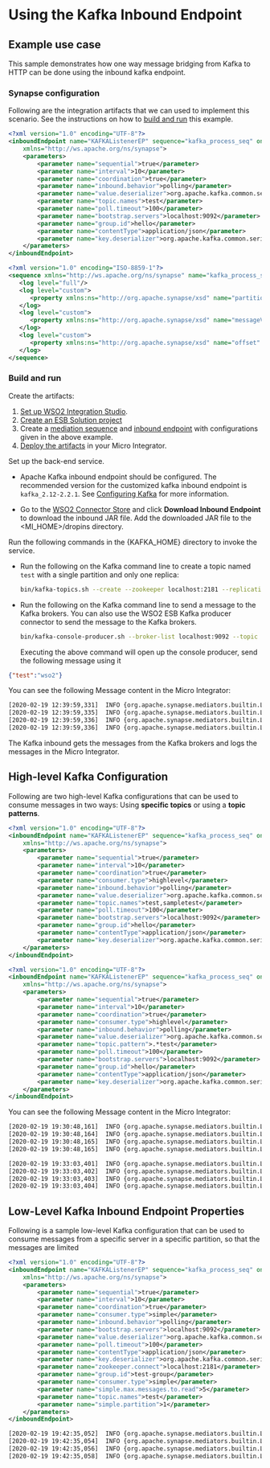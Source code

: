 # Using the Kafka Inbound Endpoint

## Example use case

This sample demonstrates how one way message bridging from Kafka to HTTP can be done using the inbound kafka endpoint.

### Synapse configuration

Following are the integration artifacts that we can used to implement this scenario. See the instructions on how to [build and run](#build-and-run) this example.

```xml tab='Inbound Endpoint'
<?xml version="1.0" encoding="UTF-8"?>
<inboundEndpoint name="KAFKAListenerEP" sequence="kafka_process_seq" onError="fault" class="org.wso2.carbon.inbound.kafka.KafkaMessageConsumer" suspend="false" 
    xmlns="http://ws.apache.org/ns/synapse">
    <parameters>
        <parameter name="sequential">true</parameter>
        <parameter name="interval">10</parameter>
        <parameter name="coordination">true</parameter>
        <parameter name="inbound.behavior">polling</parameter>
        <parameter name="value.deserializer">org.apache.kafka.common.serialization.StringDeserializer</parameter>
        <parameter name="topic.names">test</parameter>
        <parameter name="poll.timeout">100</parameter>
        <parameter name="bootstrap.servers">localhost:9092</parameter>
        <parameter name="group.id">hello</parameter>
        <parameter name="contentType">application/json</parameter>
        <parameter name="key.deserializer">org.apache.kafka.common.serialization.StringDeserializer</parameter>
    </parameters>
</inboundEndpoint>
```

```xml tab='Sequence'
<?xml version="1.0" encoding="ISO-8859-1"?>
<sequence xmlns="http://ws.apache.org/ns/synapse" name="kafka_process_seq">
   <log level="full"/>
   <log level="custom">
      <property xmlns:ns="http://org.apache.synapse/xsd" name="partitionNo" expression="get-property('partitionNo')"/>
   </log>
   <log level="custom">
      <property xmlns:ns="http://org.apache.synapse/xsd" name="messageValue" expression="get-property('messageValue')"/>
   </log>
   <log level="custom">
      <property xmlns:ns="http://org.apache.synapse/xsd" name="offset" expression="get-property('offset')"/>
   </log>
</sequence>
```

### Build and run

Create the artifacts:

1. [Set up WSO2 Integration Studio](../../../../develop/installing-WSO2-Integration-Studio).
2. [Create an ESB Solution project](../../../../develop/creating-projects/#esb-config-project)
3. Create a [mediation sequence](../../../../develop/creating-artifacts/creating-reusable-sequences) and [inbound endpoint](../../../../develop/creating-an-inbound-endpoint) with configurations given in the above example.
4. [Deploy the artifacts](../../../../develop/deploy-and-run) in your Micro Integrator.

Set up the back-end service.

-   Apache Kafka inbound endpoint should be configured. The recommended version for the customized kafka inbound endpoint is `kafka_2.12-2.2.1`. See [Configuring Kafka](../../../../setup/feature_configs/configuring-kafka) for more information. 

-   Go to the [WSO2 Connector Store](https://store.wso2.com/store/assets/esbconnector/details/b15e9612-5144-4c97-a3f0-179ea583be88) and click **Download Inbound Endpoint** to download the inbound JAR file. Add the downloaded JAR file to the <MI_HOME>/dropins directory.

Run the following commands in the {KAFKA_HOME} directory to invoke the service.
    
-   Run the following on the Kafka command line to create a topic named `test` with a single partition and only one
    replica:

    ```bash
    bin/kafka-topics.sh --create --zookeeper localhost:2181 --replication-factor 1 --partitions 1 --topic test
    ```

-   Run the following on the Kafka command line to send a message to the Kafka brokers. You can also use the WSO2 ESB Kafka producer connector to send the message to the Kafka brokers.

    ```bash
    bin/kafka-console-producer.sh --broker-list localhost:9092 --topic test
    ```
    
    Executing the above command will open up the console producer, send the following message using it
    
```json
{"test":"wso2"}
```

You can see the following Message content in the Micro Integrator:

```bash
[2020-02-19 12:39:59,331]  INFO {org.apache.synapse.mediators.builtin.LogMediator} - To: , MessageID: d130fb8f-5d77-43f8-b6e0-85b98bf0f8c1, Direction: request, Payload: {"test":"wso2"}
[2020-02-19 12:39:59,335]  INFO {org.apache.synapse.mediators.builtin.LogMediator} - partitionNo = 0
[2020-02-19 12:39:59,336]  INFO {org.apache.synapse.mediators.builtin.LogMediator} - messageValue = {"test":"wso2"}
[2020-02-19 12:39:59,336]  INFO {org.apache.synapse.mediators.builtin.LogMediator} - offset = 6
```

The Kafka inbound gets the messages from the Kafka brokers and logs the messages in the Micro Integrator.

## High-level Kafka Configuration

Following are two high-level Kafka configurations that can be used to consume messages in two ways: Using **specific 
topics** or using a **topic patterns**.

```xml tab='Using Specific Topics'
<?xml version="1.0" encoding="UTF-8"?>
<inboundEndpoint name="KAFKAListenerEP" sequence="kafka_process_seq" onError="fault" class="org.wso2.carbon.inbound.kafka.KafkaMessageConsumer" suspend="false" 
    xmlns="http://ws.apache.org/ns/synapse">
    <parameters>
        <parameter name="sequential">true</parameter>
        <parameter name="interval">10</parameter>
        <parameter name="coordination">true</parameter>
        <parameter name="consumer.type">highlevel</parameter>
        <parameter name="inbound.behavior">polling</parameter>
        <parameter name="value.deserializer">org.apache.kafka.common.serialization.StringDeserializer</parameter>
        <parameter name="topic.names">test,sampletest</parameter>
        <parameter name="poll.timeout">100</parameter>
        <parameter name="bootstrap.servers">localhost:9092</parameter>
        <parameter name="group.id">hello</parameter>
        <parameter name="contentType">application/json</parameter>
        <parameter name="key.deserializer">org.apache.kafka.common.serialization.StringDeserializer</parameter>
    </parameters>
</inboundEndpoint>
```

```xml tab='Using a Topic Pattern'
<?xml version="1.0" encoding="UTF-8"?>
<inboundEndpoint name="KAFKAListenerEP" sequence="kafka_process_seq" onError="fault" class="org.wso2.carbon.inbound.kafka.KafkaMessageConsumer" suspend="false" 
    xmlns="http://ws.apache.org/ns/synapse">
    <parameters>
        <parameter name="sequential">true</parameter>
        <parameter name="interval">10</parameter>
        <parameter name="coordination">true</parameter>
        <parameter name="consumer.type">highlevel</parameter>
        <parameter name="inbound.behavior">polling</parameter>
        <parameter name="value.deserializer">org.apache.kafka.common.serialization.StringDeserializer</parameter>
        <parameter name="topic.pattern">.*test</parameter>
        <parameter name="poll.timeout">100</parameter>
        <parameter name="bootstrap.servers">localhost:9092</parameter>
        <parameter name="group.id">hello</parameter>
        <parameter name="contentType">application/json</parameter>
        <parameter name="key.deserializer">org.apache.kafka.common.serialization.StringDeserializer</parameter>
    </parameters>
</inboundEndpoint>
```

You can see the following Message content in the Micro Integrator:


```bash
[2020-02-19 19:30:48,161]  INFO {org.apache.synapse.mediators.builtin.LogMediator} - To: , MessageID: 1224bef2-73fb-4953-96a0-c0f3c92c3338, Direction: request, Payload: {"test":"high-level"}
[2020-02-19 19:30:48,164]  INFO {org.apache.synapse.mediators.builtin.LogMediator} - partitionNo = 0
[2020-02-19 19:30:48,165]  INFO {org.apache.synapse.mediators.builtin.LogMediator} - messageValue = {"test":"high-level"}
[2020-02-19 19:30:48,165]  INFO {org.apache.synapse.mediators.builtin.LogMediator} - offset = 10
```

```bash
[2020-02-19 19:33:03,401]  INFO {org.apache.synapse.mediators.builtin.LogMediator} - To: , MessageID: a33f2a58-51c6-4bef-96f7-52e6ff5f3ec1, Direction: request, Payload: {"sampletest":"high-level"}
[2020-02-19 19:33:03,402]  INFO {org.apache.synapse.mediators.builtin.LogMediator} - partitionNo = 0
[2020-02-19 19:33:03,403]  INFO {org.apache.synapse.mediators.builtin.LogMediator} - messageValue = {"sampletest":"high-level"}
[2020-02-19 19:33:03,404]  INFO {org.apache.synapse.mediators.builtin.LogMediator} - offset = 1
```

## Low-Level Kafka Inbound Endpoint Properties

Following is a sample low-level Kafka configuration that can be used to consume messages from a specific server in a specific partition, so that the messages are limited

```xml
<?xml version="1.0" encoding="UTF-8"?>
<inboundEndpoint name="KAFKAListenerEP" sequence="kafka_process_seq" onError="fault" class="org.wso2.carbon.inbound.kafka.KafkaMessageConsumer" suspend="false" 
    xmlns="http://ws.apache.org/ns/synapse">
    <parameters>
        <parameter name="sequential">true</parameter>
        <parameter name="interval">10</parameter>
        <parameter name="coordination">true</parameter>
        <parameter name="consumer.type">simple</parameter>
        <parameter name="inbound.behavior">polling</parameter>
        <parameter name="bootstrap.servers">localhost:9092</parameter>
        <parameter name="value.deserializer">org.apache.kafka.common.serialization.StringDeserializer</parameter>
        <parameter name="poll.timeout">100</parameter>
        <parameter name="contentType">application/json</parameter>
        <parameter name="key.deserializer">org.apache.kafka.common.serialization.StringDeserializer</parameter>
        <parameter name="zookeeper.connect">localhost:2181</parameter>
        <parameter name="group.id">test-group</parameter>
        <parameter name="consumer.type">simple</parameter>
        <parameter name="simple.max.messages.to.read">5</parameter>
        <parameter name="topic.names">test</parameter>
        <parameter name="simple.partition">1</parameter>
    </parameters>
</inboundEndpoint>
```

```bash
[2020-02-19 19:42:35,052]  INFO {org.apache.synapse.mediators.builtin.LogMediator} - To: , MessageID: 6a8b1add-5e16-43df-afc9-04062dd4e9b1, Direction: request, Payload: {"test":"simple"}
[2020-02-19 19:42:35,054]  INFO {org.apache.synapse.mediators.builtin.LogMediator} - partitionNo = 0
[2020-02-19 19:42:35,056]  INFO {org.apache.synapse.mediators.builtin.LogMediator} - messageValue = {"test":"simple"}
[2020-02-19 19:42:35,058]  INFO {org.apache.synapse.mediators.builtin.LogMediator} - offset = 14
```
